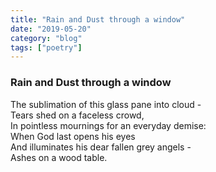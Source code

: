 ```yaml
---
title: "Rain and Dust through a window"
date: "2019-05-20"
category: "blog"
tags: ["poetry"]
---
```

### Rain and Dust through a window

The sublimation of this glass pane into cloud -  
Tears shed on a faceless crowd,  
In pointless mournings for an everyday demise:  
When God last opens his eyes  
And illuminates his dear fallen grey angels -  
Ashes on a wood table.